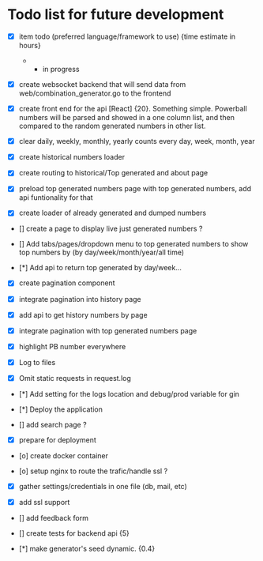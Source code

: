 # Todo list for future development
- [x] item todo (preferred language/framework to use) {time estimate in hours} 
   * - in progress

- [x] create websocket backend that will send data from web/combination_generator.go to the frontend

- [x] create front end for the api [React] {20}. Something simple. Powerball numbers will be parsed and showed in a one column list, and then compared to the random generated numbers in other list.

- [x] clear daily, weekly, monthly, yearly counts every day, week, month, year

- [x] create historical numbers loader

- [x] create routing to historical/Top generated and about page 

- [x] preload top generated numbers page with top generated numbers, add api funtionality for that

- [x] create loader of already generated and dumped numbers

- [] create a page to display live just generated numbers ?

- [] Add tabs/pages/dropdown menu to top generated numbers to show top numbers by (by day/week/month/year/all time)

- [*] Add api to return top generated by day/week...

- [x] create pagination component

- [x] integrate pagination into history page

- [x] add api to get history numbers by page

- [x] integrate pagination with top generated numbers page

- [x] highlight PB number everywhere

- [x] Log to files

- [x] Omit static requests in request.log

- [*] Add setting for the logs location and debug/prod variable for gin

- [*] Deploy the application

- [] add search page ?

- [x] prepare for deployment 

- [o] create docker container

- [o] setup nginx to route the trafic/handle ssl ?

- [x] gather settings/credentials in one file (db, mail, etc)

- [x] add ssl support 

- [] add feedback form

- [] create tests for backend api {5} 

- [*] make generator's seed dynamic. {0.4}
